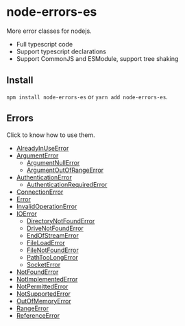 # node-errors-es

More error classes for nodejs.

- Full typescript code
- Support typescript declarations
- Support CommonJS and ESModule, support tree shaking

## Install

`npm install node-errors-es` or `yarn add node-errors-es`.

## Errors

Click to know how to use them.

- [AlreadyInUseError](./docs/HowToUse.md#AlreadyInUseError)
- [ArgumentError](./docs/HowToUse.md#ArgumentError)
    - [ArgumentNullError](./docs/HowToUse.md#ArgumentNullError)
    - [ArgumentOutOfRangeError](./docs/HowToUse.md#ArgumentOutOfRangeError)
- [AuthenticationError](./docs/HowToUse.md#AuthenticationError)
    - [AuthenticationRequiredError](./docs/HowToUse.md#AuthenticationRequiredError)
- [ConnectionError](./docs/HowToUse.md#ConnectionError)
- [Error](./docs/HowToUse.md#Error)
- [InvalidOperationError](./docs/HowToUse.md#InvalidOperationError)
- [IOError](./docs/HowToUse.md#IOError)
    - [DirectoryNotFoundError](./docs/HowToUse.md#DirectoryNotFoundError)
    - [DriveNotFoundError](./docs/HowToUse.md#DriveNotFoundError)
    - [EndOfStreamError](./docs/HowToUse.md#EndOfStreamError)
    - [FileLoadError](./docs/HowToUse.md#FileLoadError)
    - [FileNotFoundError](./docs/HowToUse.md#FileNotFoundError)
    - [PathTooLongError](./docs/HowToUse.md#PathTooLongError)
    - [SocketError](./docs/HowToUse.md#SocketError)
- [NotFoundError](./docs/HowToUse.md#NotFoundError)
- [NotImplementedError](./docs/HowToUse.md#NotImplementedError)
- [NotPermittedError](./docs/HowToUse.md#NotPermittedError)
- [NotSupportedError](./docs/HowToUse.md#NotSupportedError)
- [OutOfMemoryError](./docs/HowToUse.md#OutOfMemoryError)
- [RangeError](./docs/HowToUse.md#RangeError)
- [ReferenceError](./docs/HowToUse.md#ReferenceError)
